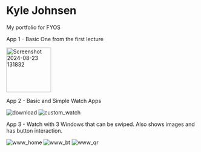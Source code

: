 # Kyle Johnsen
My portfolio for FYOS

App 1 - Basic One from the first lecture

<img width="118" alt="Screenshot 2024-08-23 131832" src="https://github.com/user-attachments/assets/4f0e8b9c-d3fa-4fde-bcb0-484c8c46e125">

App 2 - Basic and Simple Watch Apps

![download](https://github.com/user-attachments/assets/871c8bcd-be33-4462-bef0-bb5a9b4f197b)
![custom_watch](https://github.com/user-attachments/assets/bbaac0e9-ce83-4f93-a86f-fe4f20291bfe)

App 3 - Watch with 3 Windows that can be swiped.  Also shows images and has button interaction.

![www_home](https://github.com/user-attachments/assets/23ce0d0b-5d8f-4ffa-9f4c-cd37bb7f80f1)
![www_bt](https://github.com/user-attachments/assets/beacd88a-ec0a-4cf2-85dd-004a4c0bb781)
![www_qr](https://github.com/user-attachments/assets/6c8e0675-6f12-498e-b544-f0c60937004e)
